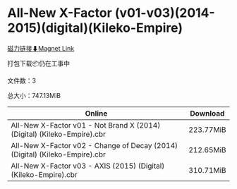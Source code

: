 # All-New X-Factor (v01-v03)(2014-2015)(digital)(Kileko-Empire)

[磁力链接⬇Magnet Link](magnet:?xt=urn:btih:b62409b3049f4a7bdc8965cf10ec9d8635696c44&dn=All-New%20X-Factor%20%28v01-v03%29%282014-2015%29%28digital%29%28Kileko-Empire%29)

打包下载📦仍在工事中

文件数：3

总大小：747.13MiB

Online | Download
--- | ---
All-New X-Factor v01 - Not Brand X (2014) (Digital) (Kileko-Empire).cbr | 223.77MiB
All-New X-Factor v02 - Change of Decay (2014) (Digital) (Kileko-Empire).cbr | 212.65MiB
All-New X-Factor v03 - AXIS (2015) (Digital) (Kileko-Empire).cbr | 310.71MiB